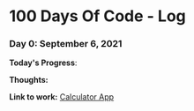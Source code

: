 # 100 Days Of Code - Log

### Day 0: September 6, 2021
<!-- ##### (delete me or comment me out) -->

**Today's Progress**:

**Thoughts:**

**Link to work:** [Calculator App](http://www.example.com)


